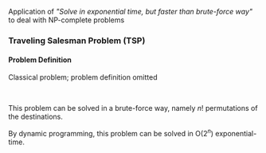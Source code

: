Application of *"Solve in exponential time, but faster than brute-force way"* to deal with NP-complete problems

### Traveling Salesman Problem (TSP)

#### Problem Definition

Classical problem; problem definition omitted

<br>

This problem can be solved in a brute-force way, namely $n!$ permutations of the destinations.

By dynamic programming, this problem can be solved in O($2^n$) exponential-time.

